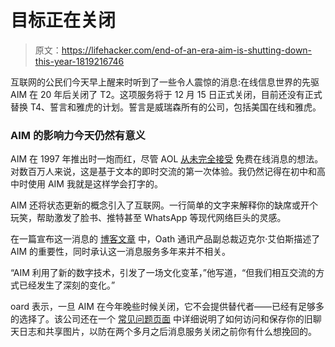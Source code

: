 # 目标正在关闭

> 原文：<https://lifehacker.com/end-of-an-era-aim-is-shutting-down-this-year-1819216746>

互联网的公民们今天早上醒来时听到了一些令人震惊的消息:在线信息世界的先驱 AIM 在 20 年后关闭了 T2。这项服务将于 12 月 15 日正式关闭，目前还没有正式替换 T4、誓言和雅虎的计划。誓言是威瑞森所有的公司，包括美国在线和雅虎。



### AIM 的影响力今天仍然有意义

AIM 在 1997 年推出时一炮而红，尽管 AOL [从未完全接受](http://mashable.com/2014/04/15/aim-history/#NAVonGuRmPqi) 免费在线消息的想法。对数百万人来说，这是基于文本的即时交流的第一次体验。我仍然记得在初中和高中时使用 AIM 我就是这样学会打字的。

AIM 还将状态更新的概念引入了互联网。一行简单的文字来解释你的缺席或开个玩笑，帮助激发了脸书、推特甚至 WhatsApp 等现代网络巨头的灵感。

在一篇宣布这一消息的 [博客文章](https://aimemories.tumblr.com/) 中，Oath 通讯产品副总裁迈克尔·艾伯斯描述了 AIM 的重要性，同时承认这一消息服务多年来并不相关。

“AIM 利用了新的数字技术，引发了一场文化变革，”他写道，“但我们相互交流的方式已经发生了深刻的变化。”

oard 表示，一旦 AIM 在今年晚些时候关闭，它不会提供替代者——已经有足够多的选择了。该公司还在一个 [常见问题页面](https://help.aol.com/articles/aim-discontinued) 中详细说明了如何访问和保存你的旧聊天日志和共享图片，以防在两个多月之后消息服务关闭之前你有什么想挽回的。
